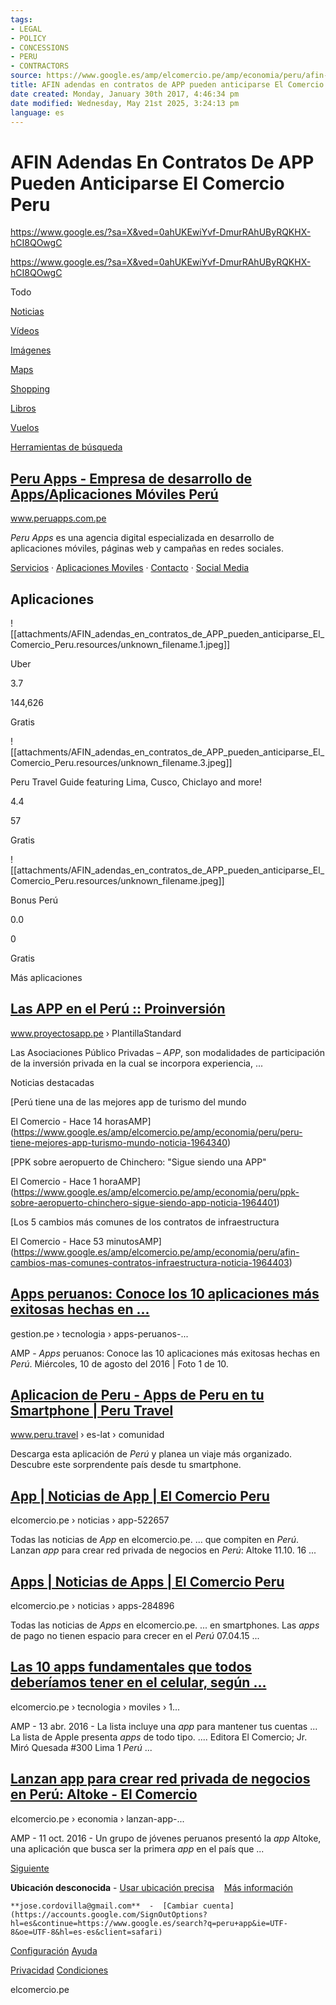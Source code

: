 ```yaml
---
tags:
- LEGAL
- POLICY
- CONCESSIONS
- PERU
- CONTRACTORS
source: https://www.google.es/amp/elcomercio.pe/amp/economia/peru/afin-cambios-mas-comunes-contratos-infraestructura-noticia-1964403?client=safari
title: AFIN adendas en contratos de APP pueden anticiparse El Comercio Peru
date created: Monday, January 30th 2017, 4:46:34 pm
date modified: Wednesday, May 21st 2025, 3:24:13 pm
language: es
---
```


# AFIN Adendas En Contratos De APP Pueden Anticiparse El Comercio Peru

<https://www.google.es/?sa=X&ved=0ahUKEwiYvf-DmurRAhUByRQKHX-hCI8QOwgC>

<https://www.google.es/?sa=X&ved=0ahUKEwiYvf-DmurRAhUByRQKHX-hCI8QOwgC>

Todo

[Noticias](https://www.google.es/search?q=peru+app&client=safari&hl=es-es&prmd=nvi&source=lnms&tbm=nws&sa=X&ved=0ahUKEwiYvf-DmurRAhUByRQKHX-hCI8Q_AUIBygB)

[Vídeos](https://www.google.es/search?q=peru+app&client=safari&hl=es-es&prmd=nvi&source=lnms&tbm=vid&sa=X&ved=0ahUKEwiYvf-DmurRAhUByRQKHX-hCI8Q_AUICCgC)

[Imágenes](https://www.google.es/search?q=peru+app&client=safari&hl=es-es&prmd=nvi&source=lnms&tbm=isch&sa=X&ved=0ahUKEwiYvf-DmurRAhUByRQKHX-hCI8Q_AUICSgD)

[Maps](https://maps.google.es/maps?q=peru+app&oe=UTF-8&hl=es-es&client=safari&um=1&ie=UTF-8&sa=X&ved=0ahUKEwiYvf-DmurRAhUByRQKHX-hCI8Q_AUICigE)

[Shopping](https://www.google.es/search?q=peru+app&client=safari&hl=es-es&prmd=nvi&source=lnms&tbm=shop&sa=X&ved=0ahUKEwiYvf-DmurRAhUByRQKHX-hCI8Q_AUICygF)

[Libros](https://www.google.es/search?q=peru+app&client=safari&hl=es-es&prmd=nvi&source=lnms&tbm=bks&sa=X&ved=0ahUKEwiYvf-DmurRAhUByRQKHX-hCI8Q_AUIDCgG)

[Vuelos](https://www.google.es/flights/gwsredirect?q=peru+app&client=safari&hl=es-es&prmd=nvi&source=lnms&tbm=flm&sa=X&ved=0ahUKEwiYvf-DmurRAhUByRQKHX-hCI8Q_AUIDSgH)

[Herramientas de búsqueda](https://www.google.es/amp/elcomercio.pe/amp/economia/peru/afin-cambios-mas-comunes-contratos-infraestructura-noticia-1964403?client=safari)

## [Peru Apps - Empresa de desarrollo de Apps/Aplicaciones Móviles Perú](http://www.peruapps.com.pe/)

www.peruapps.com.pe

_Peru Apps_ es una agencia digital especializada en desarrollo de aplicaciones móviles, páginas web y campañas en redes sociales.

‎[Servicios](http://peruapps.com.pe/servicios.html) · ‎[Aplicaciones Moviles](http://www.peruapps.com.pe/aplicaciones-moviles.html) · ‎[Contacto](http://peruapps.com.pe/contacto.html) · ‎[Social Media](http://peruapps.com.pe/social-media.html)

## Aplicaciones

![[attachments/AFIN_adendas_en_contratos_de_APP_pueden_anticiparse_El_Comercio_Peru.resources/unknown_filename.1.jpeg]]

Uber

3.7

144,626

Gratis

![[attachments/AFIN_adendas_en_contratos_de_APP_pueden_anticiparse_El_Comercio_Peru.resources/unknown_filename.3.jpeg]]

Peru Travel Guide featuring Lima, Cusco, Chiclayo and more!

4.4

57

Gratis

![[attachments/AFIN_adendas_en_contratos_de_APP_pueden_anticiparse_El_Comercio_Peru.resources/unknown_filename.jpeg]]

Bonus Perú

0.0

0

Gratis

Más aplicaciones

## [Las APP en el Perú :: Proinversión](http://www.proyectosapp.pe/modulos/JER/PlantillaStandard.aspx?are=0&prf=2&jer=5902)

www.proyectosapp.pe › PlantillaStandard

Las Asociaciones Público Privadas – _APP_, son modalidades de participación de la inversión privada en la cual se incorpora experiencia, ...

Noticias destacadas

[Perú tiene una de las mejores app de turismo del mundo

El Comercio - Hace 14 horasAMP](https://www.google.es/amp/elcomercio.pe/amp/economia/peru/peru-tiene-mejores-app-turismo-mundo-noticia-1964340)

[PPK sobre aeropuerto de Chinchero: "Sigue siendo una APP"

El Comercio - Hace 1 horaAMP](https://www.google.es/amp/elcomercio.pe/amp/economia/peru/ppk-sobre-aeropuerto-chinchero-sigue-siendo-app-noticia-1964401)

[Los 5 cambios más comunes de los contratos de infraestructura

El Comercio - Hace 53 minutosAMP](https://www.google.es/amp/elcomercio.pe/amp/economia/peru/afin-cambios-mas-comunes-contratos-infraestructura-noticia-1964403)

## [Apps peruanos: Conoce los 10 aplicaciones más exitosas hechas en ...](https://www.google.es/amp/gestion.pe/amp/tecnologia/apps-peruanos-conoce-10-aplicaciones-mas-exitosas-hechas-nuestro-pais-2167265)

gestion.pe › tecnologia › apps-peruanos-...

AMP - _Apps_ peruanos: Conoce las 10 aplicaciones más exitosas hechas en _Perú_. Miércoles, 10 de agosto del 2016 | Foto 1 de 10.

## [Aplicacion de Peru - Apps de Peru en tu Smartphone | Peru Travel](http://www.peru.travel/es-lat/comunidad/peru-travel-apps.aspx)

www.peru.travel › es-lat › comunidad

Descarga esta aplicación de _Perú_ y planea un viaje más organizado. Descubre este sorprendente país desde tu smartphone.

## [App | Noticias de App | El Comercio Peru](http://elcomercio.pe/noticias/app-522657)

elcomercio.pe › noticias › app-522657

Todas las noticias de _App_ en elcomercio.pe. ... que compiten en _Perú_. Lanzan _app_ para crear red privada de negocios en _Perú_: Altoke 11.10. 16 ...

## [Apps | Noticias de Apps | El Comercio Peru](http://elcomercio.pe/noticias/apps-284896)

elcomercio.pe › noticias › apps-284896

Todas las noticias de _Apps_ en elcomercio.pe. ... en smartphones. Las _apps_ de pago no tienen espacio para crecer en el _Perú_ 07.04.15 ...

## [Las 10 apps fundamentales que todos deberíamos tener en el celular, según ...](https://www.google.es/amp/elcomercio.pe/amp/tecnologia/moviles/10-apps-que-todos-deberiamos-tener-segun-apple-noticia-1893918)

elcomercio.pe › tecnologia › moviles › 1...

AMP - 13 abr. 2016 - La lista incluye una _app_ para mantener tus cuentas ... La lista de Apple presenta _apps_ de todo tipo. .... Editora El Comercio; Jr. Miró Quesada #300 Lima 1 _Perú_ ...

## [Lanzan app para crear red privada de negocios en Perú: Altoke - El Comercio](https://www.google.es/amp/elcomercio.pe/amp/economia/negocios/lanzan-app-crear-red-privada-negocios-peru-altoke-noticia-1938048)

elcomercio.pe › economia › lanzan-app-...

AMP - 11 oct. 2016 - Un grupo de jóvenes peruanos presentó la _app_ Altoke, una aplicación que busca ser la primera _app_ en el país que ...

[Siguiente](https://www.google.es/search?q=peru+app&client=safari&hl=es-es&prmd=nvi&ei=Sl6PWJjwDIGSU__CovgI&start=10&sa=N)

**Ubicación desconocida** - [Usar ubicación precisa](https://www.google.es/amp/elcomercio.pe/amp/economia/peru/afin-cambios-mas-comunes-contratos-infraestructura-noticia-1964403?client=safari#)
   [Más información](https://support.google.com/websearch?p=ws_m_learnmore_location&hl=es)   

	**jose.cordovilla@gmail.com**  -  [Cambiar cuenta](https://accounts.google.com/SignOutOptions?hl=es&continue=https://www.google.es/search?q=peru+app&ie=UTF-8&oe=UTF-8&hl=es-es&client=safari)

[Configuración](https://www.google.es/preferences?hl=es&client=safari) [Ayuda](https://support.google.com/websearch/?p=ws_results_help&hl=es&fg=1) 

[Privacidad](https://www.google.es/intl/es/policies/privacy/?fg=1) [Condiciones](https://www.google.es/intl/es/policies/terms/?fg=1)

elcomercio.pe
